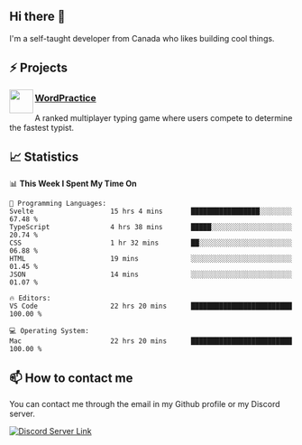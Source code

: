 <h2>Hi there 👋</h2>

<p>I'm a self-taught developer from Canada who likes building cool things.</p>

<h2>⚡ Projects</h2>

<img align="left" src="https://i.imgur.com/6RT8VFO.png" width="42" height="42" />
<h3><a target="_blank" href="https://wordpractice.principle.sh/">WordPractice</a></h3>
<p>A ranked multiplayer typing game where users compete to determine the fastest typist.</p>

<h2>📈 Statistics</h2>

<!--START_SECTION:waka-->
📊 **This Week I Spent My Time On** 

```text
💬 Programming Languages: 
Svelte                   15 hrs 4 mins       █████████████████░░░░░░░░   67.48 % 
TypeScript               4 hrs 38 mins       █████░░░░░░░░░░░░░░░░░░░░   20.74 % 
CSS                      1 hr 32 mins        ██░░░░░░░░░░░░░░░░░░░░░░░   06.88 % 
HTML                     19 mins             ░░░░░░░░░░░░░░░░░░░░░░░░░   01.45 % 
JSON                     14 mins             ░░░░░░░░░░░░░░░░░░░░░░░░░   01.07 % 

🔥 Editors: 
VS Code                  22 hrs 20 mins      █████████████████████████   100.00 % 

💻 Operating System: 
Mac                      22 hrs 20 mins      █████████████████████████   100.00 % 
```


<!--END_SECTION:waka-->

<h2>📫 How to contact me</h2>

You can contact me through the email in my Github profile or my Discord server.

[![Discord Server Link](https://dcbadge.vercel.app/api/server/DHnk46C)](https://discord.gg/DHnk46C)

